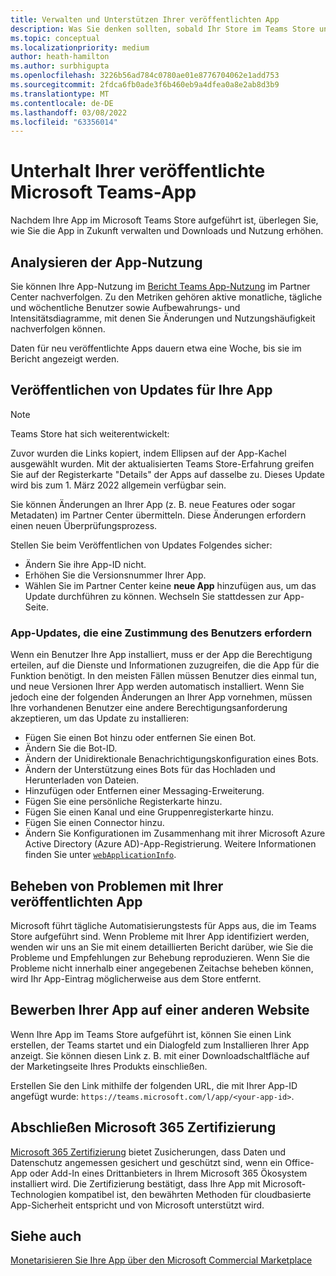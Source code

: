 ```yaml
---
title: Verwalten und Unterstützen Ihrer veröffentlichten App
description: Was Sie denken sollten, sobald Ihr Store im Teams Store und in AppSource aufgeführt ist.
ms.topic: conceptual
ms.localizationpriority: medium
author: heath-hamilton
ms.author: surbhigupta
ms.openlocfilehash: 3226b56ad784c0780ae01e8776704062e1add753
ms.sourcegitcommit: 2fdca6fb0ade3f6b460eb9a4dfea0a8e2ab8d3b9
ms.translationtype: MT
ms.contentlocale: de-DE
ms.lasthandoff: 03/08/2022
ms.locfileid: "63356014"
---
```

# <a name="maintain-your-published-microsoft-teams-app"></a>Unterhalt Ihrer veröffentlichte Microsoft Teams-App

Nachdem Ihre App im Microsoft Teams Store aufgeführt ist, überlegen Sie, wie Sie die App in Zukunft verwalten und Downloads und Nutzung erhöhen.

## <a name="analyze-app-usage"></a>Analysieren der App-Nutzung

Sie können Ihre App-Nutzung im [Bericht Teams App-Nutzung](/office/dev/store/teams-apps-usage) im Partner Center nachverfolgen. Zu den Metriken gehören aktive monatliche, tägliche und wöchentliche Benutzer sowie Aufbewahrungs- und Intensitätsdiagramme, mit denen Sie Änderungen und Nutzungshäufigkeit nachverfolgen können.

Daten für neu veröffentlichte Apps dauern etwa eine Woche, bis sie im Bericht angezeigt werden.

## <a name="publish-updates-to-your-app"></a>Veröffentlichen von Updates für Ihre App

> [!NOTE]
> Teams Store hat sich weiterentwickelt:
> 
> Zuvor wurden die Links kopiert, indem Ellipsen auf der App-Kachel ausgewählt wurden. Mit der aktualisierten Teams Store-Erfahrung greifen Sie auf der Registerkarte "Details" der Apps auf dasselbe zu. Dieses Update wird bis zum 1. März 2022 allgemein verfügbar sein.

Sie können Änderungen an Ihrer App (z. B. neue Features oder sogar Metadaten) im Partner Center übermitteln. Diese Änderungen erfordern einen neuen Überprüfungsprozess.

Stellen Sie beim Veröffentlichen von Updates Folgendes sicher:

* Ändern Sie ihre App-ID nicht.
* Erhöhen Sie die Versionsnummer Ihrer App.
* Wählen Sie im Partner Center keine **neue App** hinzufügen aus, um das Update durchführen zu können. Wechseln Sie stattdessen zur App-Seite.

### <a name="app-updates-requiring-user-consent"></a>App-Updates, die eine Zustimmung des Benutzers erfordern

Wenn ein Benutzer Ihre App installiert, muss er der App die Berechtigung erteilen, auf die Dienste und Informationen zuzugreifen, die die App für die Funktion benötigt. In den meisten Fällen müssen Benutzer dies einmal tun, und neue Versionen Ihrer App werden automatisch installiert.
Wenn Sie jedoch eine der folgenden Änderungen an Ihrer App vornehmen, müssen Ihre vorhandenen Benutzer eine andere Berechtigungsanforderung akzeptieren, um das Update zu installieren:

* Fügen Sie einen Bot hinzu oder entfernen Sie einen Bot.
* Ändern Sie die Bot-ID.
* Ändern der Unidirektionale Benachrichtigungskonfiguration eines Bots.
* Ändern der Unterstützung eines Bots für das Hochladen und Herunterladen von Dateien.
* Hinzufügen oder Entfernen einer Messaging-Erweiterung.
* Fügen Sie eine persönliche Registerkarte hinzu.
* Fügen Sie einen Kanal und eine Gruppenregisterkarte hinzu.
* Fügen Sie einen Connector hinzu.
* Ändern Sie Konfigurationen im Zusammenhang mit ihrer Microsoft Azure Active Directory (Azure AD)-App-Registrierung. Weitere Informationen finden Sie unter [`webApplicationInfo`](~/resources/schema/manifest-schema.md#webapplicationinfo).

## <a name="fix-issues-with-your-published-app"></a>Beheben von Problemen mit Ihrer veröffentlichten App

Microsoft führt tägliche Automatisierungstests für Apps aus, die im Teams Store aufgeführt sind. Wenn Probleme mit Ihrer App identifiziert werden, wenden wir uns an Sie mit einem detaillierten Bericht darüber, wie Sie die Probleme und Empfehlungen zur Behebung reproduzieren. Wenn Sie die Probleme nicht innerhalb einer angegebenen Zeitachse beheben können, wird Ihr App-Eintrag möglicherweise aus dem Store entfernt.

## <a name="promote-your-app-on-another-site"></a>Bewerben Ihrer App auf einer anderen Website

Wenn Ihre App im Teams Store aufgeführt ist, können Sie einen Link erstellen, der Teams startet und ein Dialogfeld zum Installieren Ihrer App anzeigt. Sie können diesen Link z. B. mit einer Downloadschaltfläche auf der Marketingseite Ihres Produkts einschließen.

Erstellen Sie den Link mithilfe der folgenden URL, die mit Ihrer App-ID angefügt wurde: `https://teams.microsoft.com/l/app/<your-app-id>`.

## <a name="complete-microsoft-365-certification"></a>Abschließen Microsoft 365 Zertifizierung

[Microsoft 365 Zertifizierung](/microsoft-365-app-certification/docs/certification) bietet Zusicherungen, dass Daten und Datenschutz angemessen gesichert und geschützt sind, wenn ein Office-App oder Add-In eines Drittanbieters in Ihrem Microsoft 365 Ökosystem installiert wird. Die Zertifizierung bestätigt, dass Ihre App mit Microsoft-Technologien kompatibel ist, den bewährten Methoden für cloudbasierte App-Sicherheit entspricht und von Microsoft unterstützt wird.

## <a name="see-also"></a>Siehe auch

[Monetarisieren Sie Ihre App über den Microsoft Commercial Marketplace](/office/dev/store/monetize-addins-through-microsoft-commercial-marketplace)
